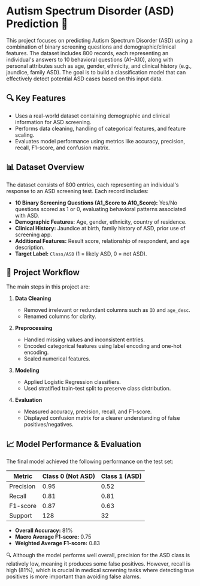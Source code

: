 # Autism Spectrum Disorder (ASD) Prediction 🧩

This project focuses on predicting Autism Spectrum Disorder (ASD) using a combination of binary screening questions and demographic/clinical features. The dataset includes 800 records, each representing an individual's answers to 10 behavioral questions (A1–A10), along with personal attributes such as age, gender, ethnicity, and clinical history (e.g., jaundice, family ASD). The goal is to build a classification model that can effectively detect potential ASD cases based on this input data.

## 🔍 Key Features

- Uses a real-world dataset containing demographic and clinical information for ASD screening.
- Performs data cleaning, handling of categorical features, and feature scaling.
- Evaluates model performance using metrics like accuracy, precision, recall, F1-score, and confusion matrix.
  
## 📊 Dataset Overview

The dataset consists of 800 entries, each representing an individual's response to an ASD screening test. Each record includes:

- **10 Binary Screening Questions (A1_Score to A10_Score):** Yes/No questions scored as 1 or 0, evaluating behavioral patterns associated with ASD.
- **Demographic Features:** Age, gender, ethnicity, country of residence.
- **Clinical History:** Jaundice at birth, family history of ASD, prior use of screening app.
- **Additional Features:** Result score, relationship of respondent, and age description.
- **Target Label:** `Class/ASD` (1 = likely ASD, 0 = not ASD).
  
## 🧪 Project Workflow

The main steps in this project are:

1. **Data Cleaning**
   - Removed irrelevant or redundant columns such as `ID` and `age_desc`.
   - Renamed columns for clarity.

2. **Preprocessing**
   - Handled missing values and inconsistent entries.
   - Encoded categorical features using label encoding and one-hot encoding.
   - Scaled numerical features.

4. **Modeling**
   - Applied Logistic Regression classifiers.
   - Used stratified train-test split to preserve class distribution.

5. **Evaluation**
   - Measured accuracy, precision, recall, and F1-score.
   - Displayed confusion matrix for a clearer understanding of false positives/negatives.
     
## 📈 Model Performance & Evaluation

The final model achieved the following performance on the test set:

| Metric       | Class 0 (Not ASD) | Class 1 (ASD) |
|--------------|------------------|---------------|
| Precision    | 0.95             | 0.52          |
| Recall       | 0.81             | 0.81          |
| F1-score     | 0.87             | 0.63          |
| Support      | 128              | 32            |

- **Overall Accuracy:** 81%
- **Macro Average F1-score:** 0.75
- **Weighted Average F1-score:** 0.83

🔍 Although the model performs well overall, precision for the ASD class is relatively low, meaning it produces some false positives. However, recall is high (81%), which is crucial in medical screening tasks where detecting true positives is more important than avoiding false alarms.
